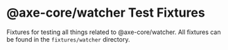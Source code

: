 # @axe-core/watcher Test Fixtures

Fixtures for testing all things related to @axe-core/watcher. All fixtures can be found in the `fixtures/watcher` directory.
